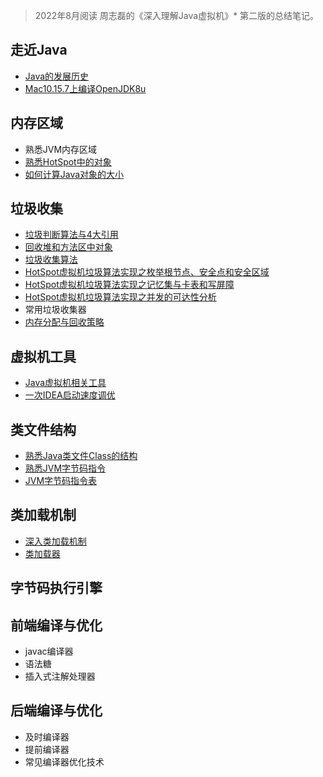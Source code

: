 > 2022年8月阅读 周志磊的《深入理解Java虚拟机》* 第二版的总结笔记。

## 走近Java
* [Java的发展历史](http://mg.meiflower.top/mb/post/jvm/Java%E5%8F%91%E5%B1%95%E5%8E%86%E5%8F%B2/)
* [Mac10.15.7上编译OpenJDK8u](http://mg.meiflower.top/mb/post/jvm/MacOs10_15_7%E7%BC%96%E8%AF%91openjdk8u/)

## 内存区域
* 熟悉JVM内存区域
* [熟悉HotSpot中的对象](http://mg.meiflower.top/mb/post/jvm/%E7%86%9F%E6%82%89HotSpot%E4%B8%AD%E7%9A%84%E5%AF%B9%E8%B1%A1/)
* [如何计算Java对象的大小](http://mg.meiflower.top/mb/post/jvm/%E5%A6%82%E4%BD%95%E8%AE%A1%E7%AE%97Java%E5%AF%B9%E8%B1%A1%E7%9A%84%E5%A4%A7%E5%B0%8F/)

## 垃圾收集
* [垃圾判断算法与4大引用](http://mg.meiflower.top/mb/post/jvm/%E5%9E%83%E5%9C%BE%E5%88%A4%E5%AE%9A%E7%AE%97%E6%B3%95%E4%B8%8E4%E5%A4%A7%E5%BC%95%E7%94%A8/)
* [回收堆和方法区中对象](http://mg.meiflower.top/mb/post/jvm/%E5%9B%9E%E6%94%B6%E5%A0%86%E5%92%8C%E6%96%B9%E6%B3%95%E5%8C%BA%E4%B8%AD%E5%AF%B9%E8%B1%A1/)
* [垃圾收集算法](http://mg.meiflower.top/mb/post/jvm/%E5%9E%83%E5%9C%BE%E6%94%B6%E9%9B%86%E7%AE%97%E6%B3%95/)
* [HotSpot虚拟机垃圾算法实现之枚举根节点、安全点和安全区域](http://mg.meiflower.top/mb/post/jvm/HotSpot%E5%9E%83%E5%9C%BE%E7%AE%97%E6%B3%95%E5%AE%9E%E7%8E%B0%E4%B9%8B%E6%9E%9A%E4%B8%BE%E6%A0%B9%E8%8A%82%E7%82%B9%E5%92%8C%E5%AE%89%E5%85%A8%E7%82%B9%E5%AE%89%E5%85%A8%E5%8C%BA%E5%9F%9F/)
* [HotSpot虚拟机垃圾算法实现之记忆集与卡表和写屏障](http://mg.meiflower.top/mb/post/jvm/HotSpot%E5%9E%83%E5%9C%BE%E7%AE%97%E6%B3%95%E5%AE%9E%E7%8E%B0%E4%B9%8B%E8%AE%B0%E5%BF%86%E9%9B%86%E5%8D%A1%E8%A1%A8%E5%92%8C%E5%86%99%E5%B1%8F%E9%9A%9C/)
* [HotSpot虚拟机垃圾算法实现之并发的可达性分析](http://mg.meiflower.top/mb/post/jvm/HotSpot%E5%9E%83%E5%9C%BE%E7%AE%97%E6%B3%95%E5%AE%9E%E7%8E%B0%E4%B9%8B%E5%B9%B6%E5%8F%91%E5%8F%AF%E8%BE%BE%E6%80%A7%E5%88%86%E6%9E%90/)
* 常用垃圾收集器
* [内存分配与回收策略](http://mg.meiflower.top/mb/post/jvm/%E5%86%85%E5%AD%98%E5%88%86%E9%85%8D%E4%B8%8E%E5%9B%9E%E6%94%B6%E7%AD%96%E7%95%A5/)

## 虚拟机工具
* [Java虚拟机相关工具](http://mg.meiflower.top/mb/post/jvm/Java%E8%99%9A%E6%8B%9F%E6%9C%BA%E7%9B%B8%E5%85%B3%E5%B7%A5%E5%85%B7/)
* [一次IDEA启动速度调优](http://mg.meiflower.top/mb/post/idea/IDEA%E7%9A%84%E5%90%AF%E5%8A%A8%E9%80%9F%E5%BA%A6%E4%BC%98%E5%8C%96/)

## 类文件结构
* [熟悉Java类文件Class的结构](http://mg.meiflower.top/mb/post/jvm/%E7%86%9F%E6%82%89Java%E7%B1%BB%E6%96%87%E4%BB%B6class%E7%BB%93%E6%9E%84/)
* [熟悉JVM字节码指令](http://mg.meiflower.top/mb/post/jvm/%E7%86%9F%E6%82%89JVM%E5%AD%97%E8%8A%82%E7%A0%81%E6%8C%87%E4%BB%A4/)
* [JVM字节码指令表](/java/bytecode.md)

## 类加载机制
* [深入类加载机制](http://mg.meiflower.top/mb/post/jvm/%E6%B7%B1%E5%85%A5%E7%B1%BB%E5%8A%A0%E8%BD%BD%E6%9C%BA%E5%88%B6/)
* [类加载器](http://mg.meiflower.top/mb/post/jvm/%E7%B1%BB%E5%8A%A0%E8%BD%BD%E5%99%A8/)


## 字节码执行引擎

## 前端编译与优化
* javac编译器
* 语法糖
* 插入式注解处理器

## 后端编译与优化
* 及时编译器
* 提前编译器
* 常见编译器优化技术


<!-- <iframe src="http://mg.meiflower.top/cardview/index.html?id=1" style="width:100%;height: 400px;"></iframe>


<iframe src="http://mg.meiflower.top/cardview/index.html?id=d1e3f1335afe454c9ea6e804cb6b29d7" style="width:100%;height: 400px;"></iframe> -->

